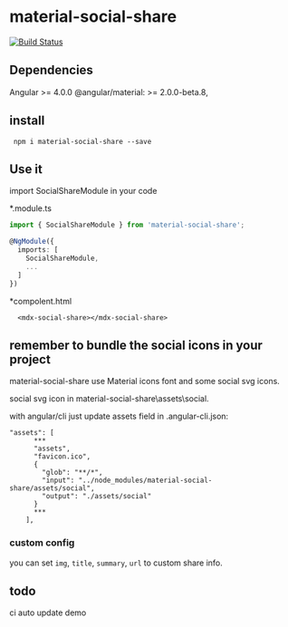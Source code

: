 # material-social-share

[![Build Status](https://travis-ci.org/M-Adoo/material-social-share.svg?branch=master)](https://travis-ci.org/M-Adoo/material-social-share)

## Dependencies

Angular >= 4.0.0
@angular/material: >= 2.0.0-beta.8,

## install 

```
 npm i material-social-share --save

```

## Use it

import SocialShareModule in your code

*.module.ts

```ts
import { SocialShareModule } from 'material-social-share';

@NgModule({
  imports: [
    SocialShareModule,
    ...
  ]
})
```

*compolent.html
```
  <mdx-social-share></mdx-social-share>
```

## remember to bundle the social icons in your project

material-social-share use  Material icons font and some social svg icons.

social svg icon in material-social-share\assets\social.

with angular/cli just update assets field in .angular-cli.json:

```
"assets": [
      ***
      "assets",
      "favicon.ico",
      {
        "glob": "**/*",
        "input": "../node_modules/material-social-share/assets/social",
        "output": "./assets/social"
      }
      ***
    ],
```

### custom config

you can set `img`, `title`, `summary`, `url` to custom share info.


## todo

ci auto update demo
